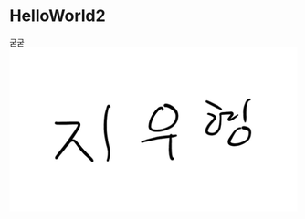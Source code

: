 # HelloWorld2
굳굳
<img src='https://github.com/LedF1oyd/HelloWorld2/blob/master/screenshot/KakaoTalk_20220828_173348854.jpg?raw=true'>
